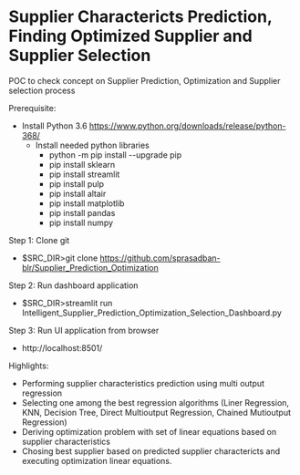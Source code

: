 # Supplier Charactericts Prediction, Finding Optimized Supplier and Supplier Selection
POC to check concept on Supplier Prediction, Optimization and Supplier selection process

Prerequisite:
  * Install Python 3.6 https://www.python.org/downloads/release/python-368/ 
	* Install needed python libraries
		- python -m pip install --upgrade pip
		- pip install sklearn
		- pip install streamlit
		- pip install pulp
		- pip install altair
		- pip install matplotlib
		- pip install pandas
		- pip install numpy
		
Step 1: Clone git
  * $SRC_DIR>git clone https://github.com/sprasadban-blr/Supplier_Prediction_Optimization

Step 2: Run dashboard application 
  * $SRC_DIR>streamlit run Intelligent_Supplier_Prediction_Optimization_Selection_Dashboard.py

Step 3: Run UI application from browser
  * http://localhost:8501/

Highlights:
  * Performing supplier characteristics prediction using multi output regression 
  * Selecting one among the best regression algorithms (Liner Regression, KNN, Decision Tree, Direct Multioutput Regression, Chained Mutioutput Regression)
  * Deriving optimization problem with set of linear equations based on supplier characteristics
  * Chosing best supplier based on predicted supplier charactericts and executing optimization linear equations.
